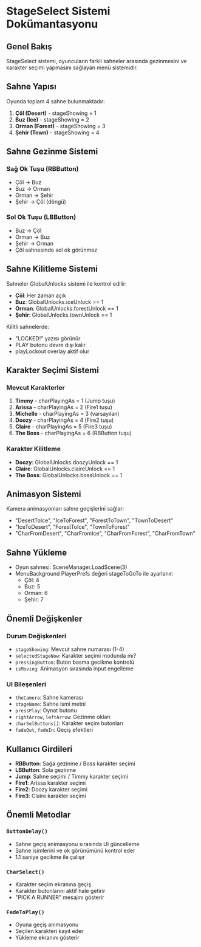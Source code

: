 # StageSelect Sistemi Dokümantasyonu

## Genel Bakış
StageSelect sistemi, oyuncuların farklı sahneler arasında gezinmesini ve karakter seçimi yapmasını sağlayan menü sistemidir.

## Sahne Yapısı
Oyunda toplam 4 sahne bulunmaktadır:
1. **Çöl (Desert)** - stageShowing = 1
2. **Buz (Ice)** - stageShowing = 2  
3. **Orman (Forest)** - stageShowing = 3
4. **Şehir (Town)** - stageShowing = 4

## Sahne Gezinme Sistemi

### Sağ Ok Tuşu (RBButton)
- Çöl → Buz
- Buz → Orman  
- Orman → Şehir
- Şehir → Çöl (döngü)

### Sol Ok Tuşu (LBButton)
- Buz → Çöl
- Orman → Buz
- Şehir → Orman
- Çöl sahnesinde sol ok görünmez

## Sahne Kilitleme Sistemi
Sahneler GlobalUnlocks sistemi ile kontrol edilir:
- **Çöl**: Her zaman açık
- **Buz**: GlobalUnlocks.iceUnlock == 1
- **Orman**: GlobalUnlocks.forestUnlock == 1  
- **Şehir**: GlobalUnlocks.townUnlock == 1

Kilitli sahnelerde:
- "LOCKED!" yazısı görünür
- PLAY butonu devre dışı kalır
- playLockout overlay aktif olur

## Karakter Seçimi Sistemi

### Mevcut Karakterler
1. **Timmy** - charPlayingAs = 1 (Jump tuşu)
2. **Arissa** - charPlayingAs = 2 (Fire1 tuşu)
3. **Michelle** - charPlayingAs = 3 (varsayılan)
4. **Doozy** - charPlayingAs = 4 (Fire2 tuşu)
5. **Claire** - charPlayingAs = 5 (Fire3 tuşu)
6. **The Boss** - charPlayingAs = 6 (RBButton tuşu)

### Karakter Kilitleme
- **Doozy**: GlobalUnlocks.doozyUnlock == 1
- **Claire**: GlobalUnlocks.claireUnlock == 1
- **The Boss**: GlobalUnlocks.bossUnlock == 1

## Animasyon Sistemi
Kamera animasyonları sahne geçişlerini sağlar:
- "DesertToIce", "IceToForest", "ForestToTown", "TownToDesert"
- "IceToDesert", "ForestToIce", "TownToForest"
- "CharFromDesert", "CharFromIce", "CharFromForest", "CharFromTown"

## Sahne Yükleme
- Oyun sahnesi: SceneManager.LoadScene(3)
- MenuBackground PlayerPrefs değeri stageToGoTo ile ayarlanır:
  - Çöl: 4
  - Buz: 5
  - Orman: 6
  - Şehir: 7

## Önemli Değişkenler

### Durum Değişkenleri
- `stageShowing`: Mevcut sahne numarası (1-4)
- `selectedStageNow`: Karakter seçimi modunda mı?
- `pressingButton`: Buton basma gecikme kontrolü
- `isMoving`: Animasyon sırasında input engelleme

### UI Bileşenleri
- `theCamera`: Sahne kamerası
- `stageName`: Sahne ismi metni
- `pressPlay`: Oynat butonu
- `rightArrow`, `leftArrow`: Gezinme okları
- `charSelButtons[]`: Karakter seçim butonları
- `fadeOut`, `fadeIn`: Geçiş efektleri

## Kullanıcı Girdileri
- **RBButton**: Sağa gezinme / Boss karakter seçimi
- **LBButton**: Sola gezinme
- **Jump**: Sahne seçimi / Timmy karakter seçimi
- **Fire1**: Arissa karakter seçimi
- **Fire2**: Doozy karakter seçimi  
- **Fire3**: Claire karakter seçimi

## Önemli Metodlar

### `ButtonDelay()`
- Sahne geçiş animasyonu sırasında UI güncelleme
- Sahne isimlerini ve ok görünümünü kontrol eder
- 1.1 saniye gecikme ile çalışır

### `CharSelect()`
- Karakter seçim ekranına geçiş
- Karakter butonlarını aktif hale getirir
- "PICK A RUNNER" mesajını gösterir

### `FadeToPlay()`
- Oyuna geçiş animasyonu
- Seçilen karakteri kayıt eder
- Yükleme ekranını gösterir